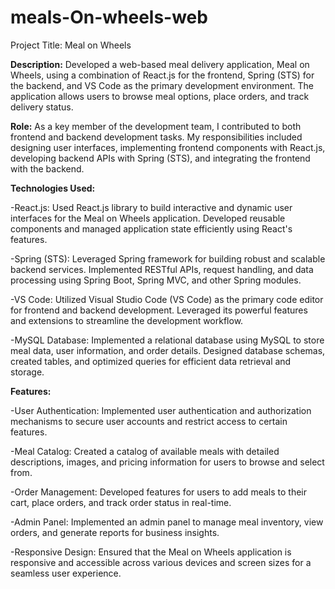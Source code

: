 # meals-On-wheels-web
Project Title: Meal on Wheels

**Description:**
Developed a web-based meal delivery application, Meal on Wheels, using a combination of React.js for the frontend, Spring (STS) for the backend, and VS Code as the primary development environment. The application allows users to browse meal options, place orders, and track delivery status.

**Role:**
As a key member of the development team, I contributed to both frontend and backend development tasks. My responsibilities included designing user interfaces, implementing frontend components with React.js, developing backend APIs with Spring (STS), and integrating the frontend with the backend.

**Technologies Used:**

-React.js: Used React.js library to build interactive and dynamic user interfaces for the Meal on Wheels application. Developed reusable components and managed application state efficiently using React's features.

-Spring (STS): Leveraged Spring framework for building robust and scalable backend services. Implemented RESTful APIs, request handling, and data processing using Spring Boot, Spring MVC, and other Spring modules.

-VS Code: Utilized Visual Studio Code (VS Code) as the primary code editor for frontend and backend development. Leveraged its powerful features and extensions to streamline the development workflow.

-MySQL Database: Implemented a relational database using MySQL to store meal data, user information, and order details. Designed database schemas, created tables, and optimized queries for efficient data retrieval and storage.

**Features:**

-User Authentication: Implemented user authentication and authorization mechanisms to secure user accounts and restrict access to certain features.

-Meal Catalog: Created a catalog of available meals with detailed descriptions, images, and pricing information for users to browse and select from.

-Order Management: Developed features for users to add meals to their cart, place orders, and track order status in real-time.

-Admin Panel: Implemented an admin panel to manage meal inventory, view orders, and generate reports for business insights.

-Responsive Design: Ensured that the Meal on Wheels application is responsive and accessible across various devices and screen sizes for a seamless user experience.
